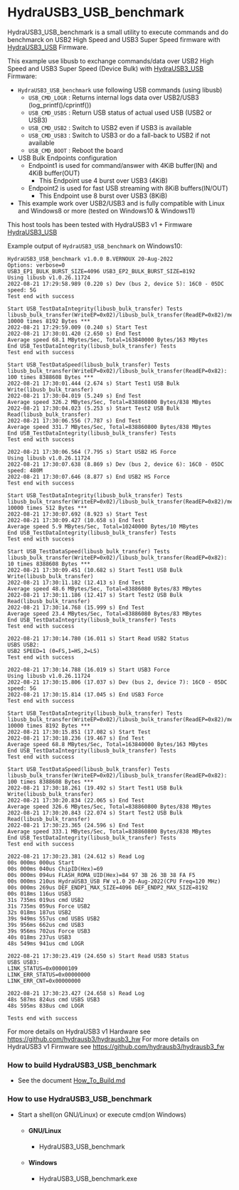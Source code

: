 HydraUSB3_USB_benchmark
=======

HydraUSB3_USB_benchmark is a small utility to execute commands and do benchmarck on USB2 High Speed and USB3 Super Speed firmware with [HydraUSB3_USB](https://github.com/hydrausb3/hydrausb3_fw/tree/main/HydraUSB3_USB) Firmware.

This example use libusb to exchange commands/data over USB2 High Speed and USB3 Super Speed (Device Bulk) with [HydraUSB3_USB](https://github.com/hydrausb3/hydrausb3_fw/tree/main/HydraUSB3_USB) Firmware:
* `HydraUSB3_USB_benchmark` use following USB commands (using libusb)
  * `USB_CMD_LOGR` : Returns internal logs data over USB2/USB3 (log_printf()/cprintf())
  * `USB_CMD_USBS` : Return USB status of actual used USB (USB2 or USB3)
  * `USB_CMD_USB2` : Switch to USB2 even if USB3 is available
  * `USB_CMD_USB3` : Switch to USB3 or do a fall-back to USB2 if not available
  * `USB_CMD_BOOT` : Reboot the board
* USB Bulk Endpoints configuration
  * Endpoint1 is used for command/answer with 4KiB buffer(IN) and  4KiB buffer(OUT)
      * This Endpoint use 4 burst over USB3 (4KiB)
  * Endpoint2 is used for fast USB streaming with 8KiB buffers(IN/OUT)
    * This Endpoint use 8 burst over USB3 (8KiB)
* This example work over USB2/USB3 and is fully compatible with Linux and Windows8 or more (tested on Windows10 & Windows11)

This host tools has been tested with HydraUSB3 v1 + Firmware [HydraUSB3_USB](https://github.com/hydrausb3/hydrausb3_fw/tree/main/HydraUSB3_USB)

Example output of `HydraUSB3_USB_benchmark` on Windows10:
```
HydraUSB3_USB_benchmark v1.0.0 B.VERNOUX 20-Aug-2022
Options: verbose=0
USB3_EP1_BULK_BURST_SIZE=4096 USB3_EP2_BULK_BURST_SIZE=8192
Using libusb v1.0.26.11724
2022-08-21 17:29:58.989 (0.220 s) Dev (bus 2, device 5): 16C0 - 05DC speed: 5G
Test end with success

Start USB_TestDataIntegrity(libusb_bulk_transfer) Tests
libusb_bulk_transfer(WriteEP=0x02)/libusb_bulk_transfer(ReadEP=0x82)/memcmp: 10000 times 8192 Bytes ***
2022-08-21 17:29:59.009 (0.240 s) Start Test
2022-08-21 17:30:01.420 (2.650 s) End Test
Average speed 68.1 MBytes/Sec, Total=163840000 Bytes/163 MBytes
End USB_TestDataIntegrity(libusb_bulk_transfer) Tests
Test end with success

Start USB_TestDataSpeed(libusb_bulk_transfer) Tests
libusb_bulk_transfer(WriteEP=0x02)/libusb_bulk_transfer(ReadEP=0x82): 100 times 8388608 Bytes ***
2022-08-21 17:30:01.444 (2.674 s) Start Test1 USB Bulk Write(libusb_bulk_transfer)
2022-08-21 17:30:04.019 (5.249 s) End Test
Average speed 326.2 MBytes/Sec, Total=838860800 Bytes/838 MBytes
2022-08-21 17:30:04.023 (5.253 s) Start Test2 USB Bulk Read(libusb_bulk_transfer)
2022-08-21 17:30:06.556 (7.787 s) End Test
Average speed 331.7 MBytes/Sec, Total=838860800 Bytes/838 MBytes
End USB_TestDataIntegrity(libusb_bulk_transfer) Tests
Test end with success

2022-08-21 17:30:06.564 (7.795 s) Start USB2 HS Force
Using libusb v1.0.26.11724
2022-08-21 17:30:07.638 (8.869 s) Dev (bus 2, device 6): 16C0 - 05DC speed: 480M
2022-08-21 17:30:07.646 (8.877 s) End USB2 HS Force
Test end with success

Start USB_TestDataIntegrity(libusb_bulk_transfer) Tests
libusb_bulk_transfer(WriteEP=0x02)/libusb_bulk_transfer(ReadEP=0x82)/memcmp: 10000 times 512 Bytes ***
2022-08-21 17:30:07.692 (8.923 s) Start Test
2022-08-21 17:30:09.427 (10.658 s) End Test
Average speed 5.9 MBytes/Sec, Total=10240000 Bytes/10 MBytes
End USB_TestDataIntegrity(libusb_bulk_transfer) Tests
Test end with success

Start USB_TestDataSpeed(libusb_bulk_transfer) Tests
libusb_bulk_transfer(WriteEP=0x02)/libusb_bulk_transfer(ReadEP=0x82): 10 times 8388608 Bytes ***
2022-08-21 17:30:09.451 (10.682 s) Start Test1 USB Bulk Write(libusb_bulk_transfer)
2022-08-21 17:30:11.182 (12.413 s) End Test
Average speed 48.6 MBytes/Sec, Total=83886080 Bytes/83 MBytes
2022-08-21 17:30:11.186 (12.417 s) Start Test2 USB Bulk Read(libusb_bulk_transfer)
2022-08-21 17:30:14.768 (15.999 s) End Test
Average speed 23.4 MBytes/Sec, Total=83886080 Bytes/83 MBytes
End USB_TestDataIntegrity(libusb_bulk_transfer) Tests
Test end with success

2022-08-21 17:30:14.780 (16.011 s) Start Read USB2 Status
USBS USB2:
USB2 SPEED=1 (0=FS,1=HS,2=LS)
Test end with success

2022-08-21 17:30:14.788 (16.019 s) Start USB3 Force
Using libusb v1.0.26.11724
2022-08-21 17:30:15.806 (17.037 s) Dev (bus 2, device 7): 16C0 - 05DC speed: 5G
2022-08-21 17:30:15.814 (17.045 s) End USB3 Force
Test end with success

Start USB_TestDataIntegrity(libusb_bulk_transfer) Tests
libusb_bulk_transfer(WriteEP=0x02)/libusb_bulk_transfer(ReadEP=0x82)/memcmp: 10000 times 8192 Bytes ***
2022-08-21 17:30:15.851 (17.082 s) Start Test
2022-08-21 17:30:18.236 (19.467 s) End Test
Average speed 68.8 MBytes/Sec, Total=163840000 Bytes/163 MBytes
End USB_TestDataIntegrity(libusb_bulk_transfer) Tests
Test end with success

Start USB_TestDataSpeed(libusb_bulk_transfer) Tests
libusb_bulk_transfer(WriteEP=0x02)/libusb_bulk_transfer(ReadEP=0x82): 100 times 8388608 Bytes ***
2022-08-21 17:30:18.261 (19.492 s) Start Test1 USB Bulk Write(libusb_bulk_transfer)
2022-08-21 17:30:20.834 (22.065 s) End Test
Average speed 326.6 MBytes/Sec, Total=838860800 Bytes/838 MBytes
2022-08-21 17:30:20.843 (22.074 s) Start Test2 USB Bulk Read(libusb_bulk_transfer)
2022-08-21 17:30:23.365 (24.596 s) End Test
Average speed 333.1 MBytes/Sec, Total=838860800 Bytes/838 MBytes
End USB_TestDataIntegrity(libusb_bulk_transfer) Tests
Test end with success

2022-08-21 17:30:23.381 (24.612 s) Read Log
00s 000ms 000us Start
00s 000ms 040us ChipID(Hex)=69
00s 000ms 094us FLASH_ROMA_UID(Hex)=84 97 3B 26 3B 38 FA F5
00s 000ms 210us HydraUSB3_USB FW v1.0 20-Aug-2022(CPU Freq=120 MHz)
00s 000ms 269us DEF_ENDP1_MAX_SIZE=4096 DEF_ENDP2_MAX_SIZE=8192
00s 018ms 116us USB3
31s 735ms 019us cmd USB2
31s 735ms 059us Force USB2
32s 018ms 187us USB2
39s 949ms 557us cmd USBS USB2
39s 956ms 662us cmd USB3
39s 956ms 702us Force USB3
40s 018ms 237us USB3
48s 549ms 941us cmd LOGR

2022-08-21 17:30:23.419 (24.650 s) Start Read USB3 Status
USBS USB3:
LINK_STATUS=0x00000109
LINK_ERR_STATUS=0x00000000
LINK_ERR_CNT=0x00000000

2022-08-21 17:30:23.427 (24.658 s) Read Log
48s 587ms 824us cmd USBS USB3
48s 595ms 838us cmd LOGR

Tests end with success
```

For more details on HydraUSB3 v1 Hardware see https://github.com/hydrausb3/hydrausb3_hw
For more details on HydraUSB3 v1 Firmware see https://github.com/hydrausb3/hydrausb3_fw

### How to build HydraUSB3_USB_benchmark
- See the document [How_To_Build.md](How_To_Build.md)

### How to use HydraUSB3_USB_benchmark
- Start a shell(on GNU/Linux) or execute cmd(on Windows)
  - #### GNU/Linux
    - HydraUSB3_USB_benchmark
  - #### Windows
    - HydraUSB3_USB_benchmark.exe
